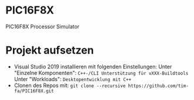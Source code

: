 # PIC16F8X
PIC16F8X Processor Simulator

# Projekt aufsetzen
- Visual Studio 2019 installieren mit folgenden Einstellungen:
Unter "Einzelne Komponenten":
``C++-/CLI Unterstützung für vXXX-Buildtools``
Unter "Workloads":
``Desktopentwicklung mit C++``
- Clonen des Repos mit: ``git clone --recursive https://github.com/tim-fa/PIC16F8X.git``

